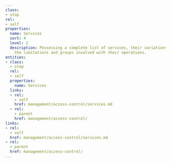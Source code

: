 ```yaml
---
class:
- stop
rel:
- self
properties:
  name: Services
  sort: 4
  level: 2
  description: Possessing a complete list of services, their variations, and what
    the limitations and groups involved with their operations.
entities:
- class:
  - stop
  rel:
  - self
  properties:
    name: Services
  links:
  - rel:
    - self
    href: management/access-control/services.md
  - rel:
    - parent
    href: management/access-control/
links:
- rel:
  - self
  href: management/access-control/services.md
- rel:
  - parent
  href: management/access-control/
...
```

